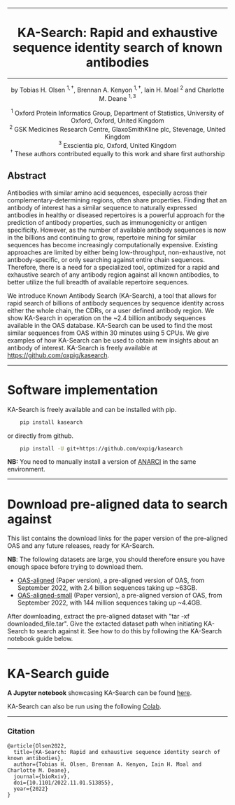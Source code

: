 
---

<div align="center">    
 
# KA-Search: Rapid and exhaustive sequence identity search of known antibodies

---
    
by
Tobias H. Olsen $^{1,\dagger}$, Brennan A. Kenyon $^{1,\dagger}$, Iain H. Moal $^{2}$ and Charlotte M. Deane $^{1,3}$
    
$^{1}$ Oxford Protein Informatics Group, Department of Statistics, University of Oxford, Oxford, United Kingdom  
$^{2}$ GSK Medicines Research Centre, GlaxoSmithKline plc, Stevenage, United Kingdom  
$^{3}$ Exscientia plc, Oxford, United Kingdom  
$^{\dagger}$ These authors contributed equally to this work and share first authorship  
    
</div>


<!---<div style="text-align:center"><img src="data/tool_comparison.png" width="800"/></div> 

*Speed and sensitivity comparison between KA-Search and three commonly used protein sequence identity search tools. Speed was measured by the time to search 10 million sequence with a single query and sensitivity by how often the tools returned the closest or the closest within the top-100 match for 100 heavy chains against the same 10 million sequences.*
--->

## Abstract
Antibodies with similar amino acid sequences, especially across their complementary-determining regions, often share properties. Finding that an antibody of interest has a similar sequence to naturally expressed antibodies in healthy or diseased repertoires is a powerful approach for the prediction of antibody properties, such as immunogenicity or antigen specificity. However, as the number of available antibody sequences is now in the billions and continuing to grow, repertoire mining for similar sequences has become increasingly computationally expensive. Existing approaches are limited by either being low-throughput, non-exhaustive, not antibody-specific, or only searching against entire chain sequences. Therefore, there is a need for a specialized tool, optimized for a rapid and exhaustive search of any antibody region against all known antibodies, to better utilize the full breadth of available repertoire sequences.

We introduce Known Antibody Search (KA-Search), a tool that allows for rapid search of billions of antibody sequences by sequence identity across either the whole chain, the CDRs, or a user defined antibody region. We show KA-Search in operation on the ~2.4 billion antibody sequences available in the OAS database. KA-Search can be used to find the most similar sequences from OAS within 30 minutes using 5 CPUs. We give examples of how KA-Search can be used to obtain new insights about an antibody of interest. KA-Search is freely available at https://github.com/oxpig/kasearch.


-----------

# Software implementation

KA-Search is freely available and can be installed with pip.

~~~.sh
    pip install kasearch
~~~

or directly from github.

~~~.sh
    pip install -U git+https://github.com/oxpig/kasearch
~~~


**NB:** You need to manually install a version of [ANARCI](https://github.com/oxpig/ANARCI) in the same environment.

----------

# Download pre-aligned data to search against

This list contains the download links for the paper version of the pre-aligned OAS and any future releases, ready for KA-Search. 

**NB**: The following datasets are large, you should therefore ensure you have enough space before trying to download them.

- [OAS-aligned](http://opig.stats.ox.ac.uk/webapps/ngsdb/kasearch_aligned_oas/paper_aligned_oas_sep2022.tar) (Paper version), a pre-aligned version of OAS, from September 2022, with 2.4 billion sequences taking up ~63GB. 
- [OAS-aligned-small](https://zenodo.org/record/7079547/files/oasdb_small.tar) (Paper version), a pre-aligned version of OAS, from September 2022, with 144 million sequences taking up ~4.4GB. 


After downloading, extract the pre-aligned dataset with "tar -xf downloaded_file.tar". Give the extacted dataset path when initiating KA-Search to search against it. See how to do this by following the KA-Search notebook guide below.


---------

# KA-Search guide

**A Jupyter notebook** showcasing KA-Search can be found [here](https://github.com/oxpig/kasearch/blob/main/notebooks/examples.ipynb). 

KA-Search can also be run using the following [Colab](https://colab.research.google.com/github/TobiasHeOl/kasearch/blob/main/notebooks/KAsearch_colab.ipynb).

---------



### Citation

```
@article{Olsen2022,
  title={KA-Search: Rapid and exhaustive sequence identity search of known antibodies},
  author={Tobias H. Olsen, Brennan A. Kenyon, Iain H. Moal and Charlotte M. Deane},
  journal={bioRxiv},
  doi={10.1101/2022.11.01.513855},
  year={2022}
}
```  
